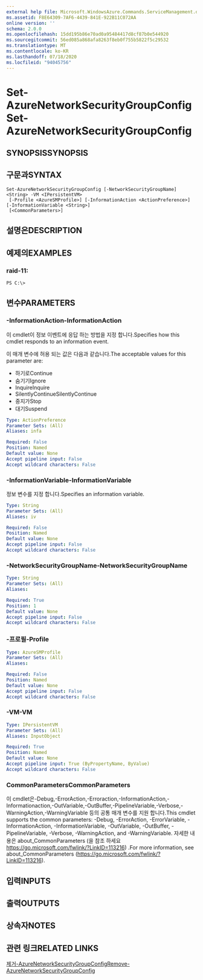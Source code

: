 ```yaml
---
external help file: Microsoft.WindowsAzure.Commands.ServiceManagement.dll-Help.xml
ms.assetid: F8E64309-7AF6-4439-841E-922B11C072AA
online version: ''
schema: 2.0.0
ms.openlocfilehash: 15dd195b86e70ad0a95484417d8cf87b0e544920
ms.sourcegitcommit: 56ed085a868afa8263f8eb0f755b5822f5c29532
ms.translationtype: MT
ms.contentlocale: ko-KR
ms.lasthandoff: 07/18/2020
ms.locfileid: "94045756"
---
```

# <span data-ttu-id="ce599-101">Set-AzureNetworkSecurityGroupConfig</span><span class="sxs-lookup"><span data-stu-id="ce599-101">Set-AzureNetworkSecurityGroupConfig</span></span>

## <span data-ttu-id="ce599-102">SYNOPSIS</span><span class="sxs-lookup"><span data-stu-id="ce599-102">SYNOPSIS</span></span>

## <span data-ttu-id="ce599-103">구문과</span><span class="sxs-lookup"><span data-stu-id="ce599-103">SYNTAX</span></span>

```
Set-AzureNetworkSecurityGroupConfig [-NetworkSecurityGroupName] <String> -VM <IPersistentVM>
 [-Profile <AzureSMProfile>] [-InformationAction <ActionPreference>] [-InformationVariable <String>]
 [<CommonParameters>]
```

## <span data-ttu-id="ce599-104">설명은</span><span class="sxs-lookup"><span data-stu-id="ce599-104">DESCRIPTION</span></span>

## <span data-ttu-id="ce599-105">예제의</span><span class="sxs-lookup"><span data-stu-id="ce599-105">EXAMPLES</span></span>

### <span data-ttu-id="ce599-106">raid-1</span><span class="sxs-lookup"><span data-stu-id="ce599-106">1:</span></span>
```
PS C:\>
```

## <span data-ttu-id="ce599-107">변수</span><span class="sxs-lookup"><span data-stu-id="ce599-107">PARAMETERS</span></span>

### <span data-ttu-id="ce599-108">-InformationAction</span><span class="sxs-lookup"><span data-stu-id="ce599-108">-InformationAction</span></span>
<span data-ttu-id="ce599-109">이 cmdlet이 정보 이벤트에 응답 하는 방법을 지정 합니다.</span><span class="sxs-lookup"><span data-stu-id="ce599-109">Specifies how this cmdlet responds to an information event.</span></span>

<span data-ttu-id="ce599-110">이 매개 변수에 허용 되는 값은 다음과 같습니다.</span><span class="sxs-lookup"><span data-stu-id="ce599-110">The acceptable values for this parameter are:</span></span>

- <span data-ttu-id="ce599-111">하기로</span><span class="sxs-lookup"><span data-stu-id="ce599-111">Continue</span></span>
- <span data-ttu-id="ce599-112">숨기기</span><span class="sxs-lookup"><span data-stu-id="ce599-112">Ignore</span></span>
- <span data-ttu-id="ce599-113">Inquire</span><span class="sxs-lookup"><span data-stu-id="ce599-113">Inquire</span></span>
- <span data-ttu-id="ce599-114">SilentlyContinue</span><span class="sxs-lookup"><span data-stu-id="ce599-114">SilentlyContinue</span></span>
- <span data-ttu-id="ce599-115">중지가</span><span class="sxs-lookup"><span data-stu-id="ce599-115">Stop</span></span>
- <span data-ttu-id="ce599-116">대기</span><span class="sxs-lookup"><span data-stu-id="ce599-116">Suspend</span></span>

```yaml
Type: ActionPreference
Parameter Sets: (All)
Aliases: infa

Required: False
Position: Named
Default value: None
Accept pipeline input: False
Accept wildcard characters: False
```

### <span data-ttu-id="ce599-117">-InformationVariable</span><span class="sxs-lookup"><span data-stu-id="ce599-117">-InformationVariable</span></span>
<span data-ttu-id="ce599-118">정보 변수를 지정 합니다.</span><span class="sxs-lookup"><span data-stu-id="ce599-118">Specifies an information variable.</span></span>

```yaml
Type: String
Parameter Sets: (All)
Aliases: iv

Required: False
Position: Named
Default value: None
Accept pipeline input: False
Accept wildcard characters: False
```

### <span data-ttu-id="ce599-119">-NetworkSecurityGroupName</span><span class="sxs-lookup"><span data-stu-id="ce599-119">-NetworkSecurityGroupName</span></span>
```yaml
Type: String
Parameter Sets: (All)
Aliases: 

Required: True
Position: 1
Default value: None
Accept pipeline input: False
Accept wildcard characters: False
```

### <span data-ttu-id="ce599-120">-프로필</span><span class="sxs-lookup"><span data-stu-id="ce599-120">-Profile</span></span>
```yaml
Type: AzureSMProfile
Parameter Sets: (All)
Aliases: 

Required: False
Position: Named
Default value: None
Accept pipeline input: False
Accept wildcard characters: False
```

### <span data-ttu-id="ce599-121">-VM</span><span class="sxs-lookup"><span data-stu-id="ce599-121">-VM</span></span>
```yaml
Type: IPersistentVM
Parameter Sets: (All)
Aliases: InputObject

Required: True
Position: Named
Default value: None
Accept pipeline input: True (ByPropertyName, ByValue)
Accept wildcard characters: False
```

### <span data-ttu-id="ce599-122">CommonParameters</span><span class="sxs-lookup"><span data-stu-id="ce599-122">CommonParameters</span></span>
<span data-ttu-id="ce599-123">이 cmdlet은-Debug,-ErrorAction,-Erroraction,-InformationAction,-Informationaction,-OutVariable,-OutBuffer,-PipelineVariable,-Verbose,-WarningAction,-WarningVariable 등의 공통 매개 변수를 지원 합니다.</span><span class="sxs-lookup"><span data-stu-id="ce599-123">This cmdlet supports the common parameters: -Debug, -ErrorAction, -ErrorVariable, -InformationAction, -InformationVariable, -OutVariable, -OutBuffer, -PipelineVariable, -Verbose, -WarningAction, and -WarningVariable.</span></span> <span data-ttu-id="ce599-124">자세한 내용은 about_CommonParameters (을 참조 하세요 https://go.microsoft.com/fwlink/?LinkID=113216) .</span><span class="sxs-lookup"><span data-stu-id="ce599-124">For more information, see about_CommonParameters (https://go.microsoft.com/fwlink/?LinkID=113216).</span></span>

## <span data-ttu-id="ce599-125">입력</span><span class="sxs-lookup"><span data-stu-id="ce599-125">INPUTS</span></span>

## <span data-ttu-id="ce599-126">출력</span><span class="sxs-lookup"><span data-stu-id="ce599-126">OUTPUTS</span></span>

## <span data-ttu-id="ce599-127">상속자</span><span class="sxs-lookup"><span data-stu-id="ce599-127">NOTES</span></span>

## <span data-ttu-id="ce599-128">관련 링크</span><span class="sxs-lookup"><span data-stu-id="ce599-128">RELATED LINKS</span></span>

[<span data-ttu-id="ce599-129">제거-AzureNetworkSecurityGroupConfig</span><span class="sxs-lookup"><span data-stu-id="ce599-129">Remove-AzureNetworkSecurityGroupConfig</span></span>](./Remove-AzureNetworkSecurityGroupConfig.md)


